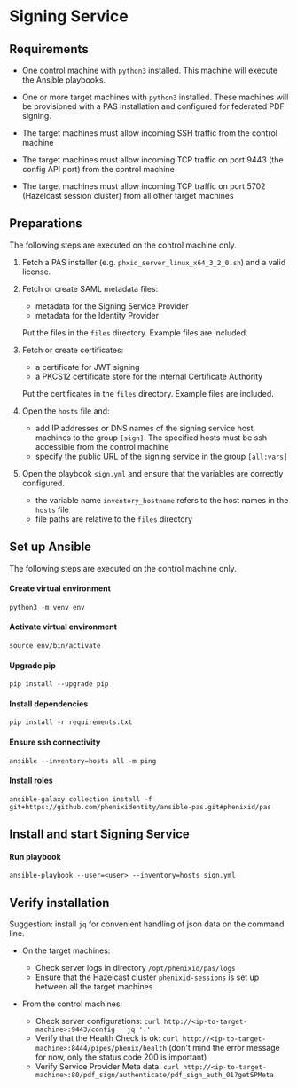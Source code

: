 # Signing Service

## Requirements

 - One control machine with `python3` installed. This machine will execute the Ansible playbooks.
 
 - One or more target machines with `python3` installed. These machines will be provisioned with a PAS installation and configured for federated PDF signing.
 
 - The target machines must allow incoming SSH traffic from the control machine
 
 - The target machines must allow incoming TCP traffic on port 9443 (the config API port) from the control machine
 
  - The target machines must allow incoming TCP traffic on port 5702 (Hazelcast session cluster) from all other target machines
 
## Preparations

The following steps are executed on the control machine only.
 
1) Fetch a PAS installer (e.g. `phxid_server_linux_x64_3_2_0.sh`) and a valid license.

1) Fetch or create SAML metadata files:
     - metadata for the Signing Service Provider 
     - metadata for the Identity Provider
     
   Put the files in the `files` directory. Example files are included.

1) Fetch or create certificates:
     - a certificate for JWT signing 
     - a PKCS12 certificate store for the internal Certificate Authority

     Put the certificates in the `files` directory. Example files are included.
     
1) Open the `hosts` file and: 
     - add IP addresses or DNS names of the signing service host machines to the group `[sign]`. The specified hosts must be ssh accessible from the control machine
     - specify the public URL of the signing service in the group `[all:vars]`
     
1) Open the playbook `sign.yml` and ensure that the variables are correctly configured.
     - the variable name `inventory_hostname` refers to the host names in the `hosts` file
     - file paths are relative to the `files` directory

## Set up Ansible 

The following steps are executed on the control machine only.

#### Create virtual environment

```
python3 -m venv env
```

#### Activate virtual environment
```
source env/bin/activate
```

#### Upgrade pip
```
pip install --upgrade pip
```

#### Install dependencies
```
pip install -r requirements.txt
```

#### Ensure ssh connectivity
```
ansible --inventory=hosts all -m ping
```

#### Install roles
```
ansible-galaxy collection install -f git+https://github.com/phenixidentity/ansible-pas.git#phenixid/pas
```

## Install and start Signing Service

#### Run playbook
```
ansible-playbook --user=<user> --inventory=hosts sign.yml
```

## Verify installation

Suggestion: install `jq` for convenient handling of json data on the command line.

 - On the target machines:
    - Check server logs in directory `/opt/phenixid/pas/logs`
    - Ensure that the Hazelcast cluster `phenixid-sessions` is set up between all the target machines
 
 - From the control machines: 
    - Check server configurations: `curl http://<ip-to-target-machine>:9443/config | jq '.'`
    - Verify that the Health Check is ok: `curl http://<ip-to-target-machine>:8444/pipes/phenix/health` (don't mind the error message for now, only the status code 200 is important)
    - Verify Service Provider Meta data: `curl http://<ip-to-target-machine>:80/pdf_sign/authenticate/pdf_sign_auth_01?getSPMeta`